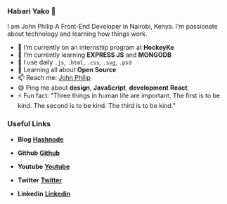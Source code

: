 ### Habari Yako 👋


I am John Philip A Front-End Developer in Nairobi, Kenya. I'm passionate about technology and learning how things work.

- 🔭 I’m currently on an internship program at **HockeyKe**
- 🌱 I’m currently learning **EXPRESS JS** and **MONGODB**
- 👯 I use daily `.js`, `.html`, `.css`, `.svg`, `.psd`
- 💬 Learning all about **Open Source**
- 📫 Reach me: [John Philip](https://www.linkedin.com/in/amjohnphilip/)
- 😄 Ping me about **design**, **JavaScript**, **development** **React**,
- ⚡ Fun fact: "Three things in human life are important. The first is to be kind. The second is to be kind. The third is to be kind."


### Useful Links

-  **Blog**            **[Hashnode](https://amjohnphilip.hashnode.dev/)**

-  **Github**          **[Github](https://github.com/developerphilo/)**

-  **Youtube**         **[Youtube](https://www.youtube.com/channel/UCNCzNrpq0fHxFqQYCmbwAcA?view_as=subscriber)**

-  **Twitter**         **[Twitter](https://twitter.com/amjohnphilip)**

-  **Linkedin**        **[Linkedin](https://www.linkedin.com/in/amjohnphilip/)**



